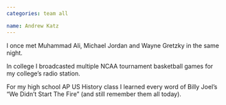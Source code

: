 ```yaml
---
categories: team all

name: Andrew Katz
---
```


I once met Muhammad Ali, Michael Jordan and Wayne Gretzky in the same night.

In college I broadcasted multiple NCAA tournament basketball games for my college’s radio station.

For my high school AP US History class I learned every word of Billy Joel’s “We Didn’t Start The Fire” (and still remember them all today).
